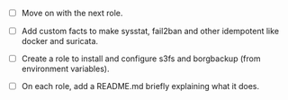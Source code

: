 - [ ] Move on with the next role.
- [ ] Add custom facts to make sysstat, fail2ban and other idempotent like docker and suricata.
- [ ] Create a role to install and configure s3fs and borgbackup (from environment variables).
- [ ] On each role, add a README.md briefly explaining what it does.

